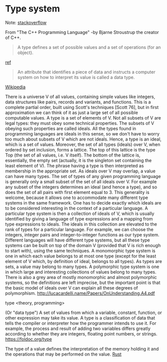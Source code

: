 # Type system
Note: [stackoverflow](https://stackoverflow.com/questions/4200393/signatures-types-in-functional-programming-ocaml)

From "The C++ Programming Language" -by Bjarne Stroustrup the creator of C++.
>A type defines a set of possible values and a set of operations (for an object).

[ref](https://www.geeksforgeeks.org/data-types-in-programming/)
>An attribute that identifies a piece of data and instructs a computer system on how to interpret its value is called a data type. 

[Wikipedia](https://en.wikipedia.org/wiki/Data_type)

There is a universe V of all values, containing simple values like integers,
data structures like pairs, records and variants, and functions. This is a
complete partial order, built using Scott's techniques [Scott 76], but in first
approximation we can think of it as just a large set of all possible computable
values. A type is a set of elements of V. Not all subsets of V are legal types:
they must obey some technical properties. The subsets of V obeying such
properties are called ideals. All the types found in programming languages are
ideals in this sense, so we don't have to worry too much about subsets of V
which are not ideals. Hence, a type is an ideal, which is a set of values.
Moreover, the set of all types (ideals) over V, when ordered by set inclusion,
forms a lattice. The top of this lattice is the type Top (the set of all values,
i.e. V itself). The bottom of the lattice is, essentially, the empty set
(actually, it is the singleton set containing the least element of V). The
phrase having a type is then interpreted as membership in the appropriate set.
As ideals over V may overlap, a value can have many types. The set of types of
any given programming language is generally only a small subset of the set of
all ideals over V. For example any subset of the integers determines an ideal
(and hence a type), and so does the set of all pairs with first element equal to
3. This generality is welcome, because it allows one to accommodate many
different type systems in the same framework. One has to decide exactly which
ideals are to be considered interesting in the context of a particular language.
A particular type system is then a collection of ideals of V, which is usually
identified by giving a language of type expressions and a mapping from type
expressions to ideals. The ideals in this collection are elevated to the rank of
types for a particular language. For example, we can choose the integers,
integer pairs and integer-to-integer functions as our type system. Different
languages will have different type systems, but all these type systems can be
built on top of the domain V (provided that V is rich enough to start with),
using the same techniques. A monomorphic type system is one in which each value
belongs to at most one type (except for the least element of V which, by
definition of ideal, belongs to all types). As types are sets, a value may
belong to many types. A polymorphic type system is one in which large and
interesting collections of values belong to many types. There is also a grey
area of mostly monomorphic and almost polymorphic systems, so the definitions
are left imprecise, but the important point is that the basic model of ideals
over V can explain all these degrees of polymorphism.
http://lucacardelli.name/Papers/OnUnderstanding.A4.pdf

type
<theory, programming>

(Or "data type") A set of values from which a variable, constant, function, or other expression may take its value. A type is a classification of data that tells the compiler or interpreter how the programmer intends to use it. For example, the process and result of adding two variables differs greatly according to whether they are integers, floating point numbers, or strings.
https://foldoc.org/type

The type of a value defines the interpretation of the memory holding it and the operations that may be performed on the value.
[Rust](https://doc.rust-lang.org/reference/types.html)